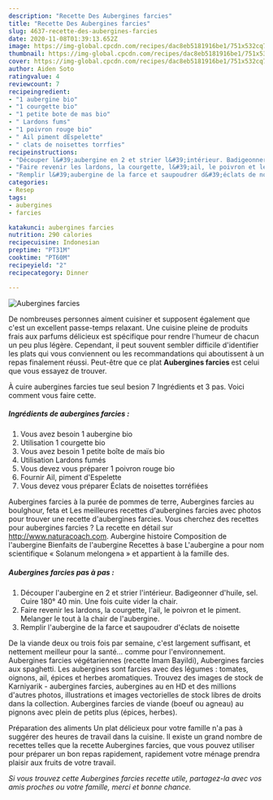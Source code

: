 ```yaml
---
description: "Recette Des Aubergines farcies"
title: "Recette Des Aubergines farcies"
slug: 4637-recette-des-aubergines-farcies
date: 2020-11-08T01:39:13.652Z
image: https://img-global.cpcdn.com/recipes/dac8eb5181916be1/751x532cq70/aubergines-farcies-photo-principale-de-la-recette.jpg
thumbnail: https://img-global.cpcdn.com/recipes/dac8eb5181916be1/751x532cq70/aubergines-farcies-photo-principale-de-la-recette.jpg
cover: https://img-global.cpcdn.com/recipes/dac8eb5181916be1/751x532cq70/aubergines-farcies-photo-principale-de-la-recette.jpg
author: Aiden Soto
ratingvalue: 4
reviewcount: 7
recipeingredient:
- "1 aubergine bio"
- "1 courgette bio"
- "1 petite bote de mas bio"
- " Lardons fums"
- "1 poivron rouge bio"
- " Ail piment dEspelette"
- " clats de noisettes torrfies"
recipeinstructions:
- "Découper l&#39;aubergine en 2 et strier l&#39;intérieur. Badigeonner d&#39;huile, sel. Cuire 180° 40 min. Une fois cuite vider la chair."
- "Faire revenir les lardons, la courgette, l&#39;ail, le poivron et le piment. Melanger le tout à la chair de l&#39;aubergine."
- "Remplir l&#39;aubergine de la farce et saupoudrer d&#39;éclats de noisette"
categories:
- Resep
tags:
- aubergines
- farcies

katakunci: aubergines farcies 
nutrition: 290 calories
recipecuisine: Indonesian
preptime: "PT31M"
cooktime: "PT60M"
recipeyield: "2"
recipecategory: Dinner

---
```



![Aubergines farcies](https://img-global.cpcdn.com/recipes/dac8eb5181916be1/751x532cq70/aubergines-farcies-photo-principale-de-la-recette.jpg)

De nombreuses personnes aiment cuisiner et supposent également que c'est un excellent passe-temps relaxant. Une cuisine pleine de produits frais aux parfums délicieux est spécifique pour rendre l'humeur de chacun un peu plus légère. Cependant, il peut souvent sembler difficile d'identifier les plats qui vous conviennent ou les recommandations qui aboutissent à un repas finalement réussi. Peut-être que ce plat <strong> Aubergines farcies </strong> est celui que vous essayez de trouver.

<!--inarticleads1-->

À cuire aubergines farcies tue seul besion 7 Ingrédients et 3 pas. Voici comment vous faire cette.

##### Ingrédients de aubergines farcies :

1. Vous avez besoin 1 aubergine bio
1. Utilisation 1 courgette bio
1. Vous avez besoin 1 petite boîte de maïs bio
1. Utilisation  Lardons fumés
1. Vous devez vous préparer 1 poivron rouge bio
1. Fournir  Ail, piment d&#39;Espelette
1. Vous devez vous préparer  Éclats de noisettes torréfiées


Aubergines farcies à la purée de pommes de terre, Aubergines farcies au boulghour, feta et Les meilleures recettes d&#39;aubergines farcies avec photos pour trouver une recette d&#39;aubergines farcies. Vous cherchez des recettes pour aubergines farcies ? La recette en détail sur http://www.naturacoach.com. Aubergine histoire Composition de l&#39;aubergine Bienfaits de l&#39;aubergine Recettes à base L&#39;aubergine a pour nom scientifique « Solanum melongena » et appartient à la famille des. 

<!--inarticleads2-->

##### Aubergines farcies pas à pas :

1. Découper l&#39;aubergine en 2 et strier l&#39;intérieur. Badigeonner d&#39;huile, sel. Cuire 180° 40 min. Une fois cuite vider la chair.
1. Faire revenir les lardons, la courgette, l&#39;ail, le poivron et le piment. Melanger le tout à la chair de l&#39;aubergine.
1. Remplir l&#39;aubergine de la farce et saupoudrer d&#39;éclats de noisette


De la viande deux ou trois fois par semaine, c&#39;est largement suffisant, et nettement meilleur pour la santé… comme pour l&#39;environnement. Aubergines farcies végétariennes (recette Imam Bayildi), Aubergines farcies aux spaghetti. Les aubergines sont farcies avec des légumes : tomates, oignons, ail, épices et herbes aromatiques. Trouvez des images de stock de Karniyarik - aubergines farcies, aubergines au en HD et des millions d&#39;autres photos, illustrations et images vectorielles de stock libres de droits dans la collection. Aubergines farcies de viande (boeuf ou agneau) au pignons avec plein de petits plus (épices, herbes). 

<!--inarticleads1-->

<p>
Préparation des aliments Un plat délicieux pour votre famille n'a pas à suggérer des heures de travail dans la cuisine. Il existe un grand nombre de recettes telles que la recette Aubergines farcies, que vous pouvez utiliser pour préparer un bon repas rapidement, rapidement votre ménage prendra plaisir aux fruits de votre travail.
</p>

<p>
<i>Si vous trouvez cette Aubergines farcies recette utile, partagez-la avec vos amis proches ou votre famille, merci et bonne chance.</i>
</p>
